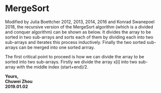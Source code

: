 # MergeSort                                                                 
Modified by Julia Boettcher 2012, 2013, 2014, 2016 and Konrad Swanepoel 2018, the recursive version of the MergeSort algorithm (which is a divided and conquer algorithm) can be shown as below. It divides the array to be sorted in two sub-arrays and sorts each of them by dividing each into two sub-arrays and iterates this process inductively. Finally the two sorted sub-arrays can be merged into one sorted arrray.                  
                   
The first critical point to proceed is how we can divide the array to be sorted into two sub-arrays. Firstly we divide the array x[i] into two sub-array with the middle index (start+end)/2.                                      
                      
**Yours,**                
**Chuwei Zhou**                    
**2019.01.02**                                 
